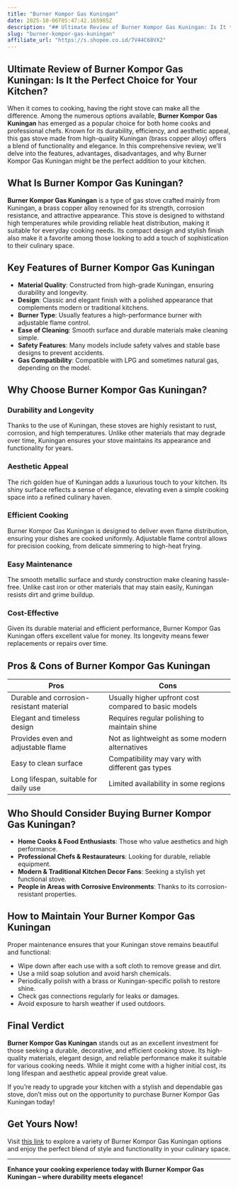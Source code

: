```yaml
---
title: "Burner Kompor Gas Kuningan"
date: 2025-10-06T05:47:42.165985Z
description: "## Ultimate Review of Burner Kompor Gas Kuningan: Is It the Perfect Choice for Your Kitchen?..."
slug: "burner-kompor-gas-kuningan"
affiliate_url: "https://s.shopee.co.id/7V44C68VX2"
---
```

## Ultimate Review of Burner Kompor Gas Kuningan: Is It the Perfect Choice for Your Kitchen?

When it comes to cooking, having the right stove can make all the difference. Among the numerous options available, **Burner Kompor Gas Kuningan** has emerged as a popular choice for both home cooks and professional chefs. Known for its durability, efficiency, and aesthetic appeal, this gas stove made from high-quality Kuningan (brass copper alloy) offers a blend of functionality and elegance. In this comprehensive review, we'll delve into the features, advantages, disadvantages, and why Burner Kompor Gas Kuningan might be the perfect addition to your kitchen.

## What Is Burner Kompor Gas Kuningan?

**Burner Kompor Gas Kuningan** is a type of gas stove crafted mainly from Kuningan, a brass copper alloy renowned for its strength, corrosion resistance, and attractive appearance. This stove is designed to withstand high temperatures while providing reliable heat distribution, making it suitable for everyday cooking needs. Its compact design and stylish finish also make it a favorite among those looking to add a touch of sophistication to their culinary space.

## Key Features of Burner Kompor Gas Kuningan

- **Material Quality**: Constructed from high-grade Kuningan, ensuring durability and longevity.
- **Design**: Classic and elegant finish with a polished appearance that complements modern or traditional kitchens.
- **Burner Type**: Usually features a high-performance burner with adjustable flame control.
- **Ease of Cleaning**: Smooth surface and durable materials make cleaning simple.
- **Safety Features**: Many models include safety valves and stable base designs to prevent accidents.
- **Gas Compatibility**: Compatible with LPG and sometimes natural gas, depending on the model.

## Why Choose Burner Kompor Gas Kuningan?

### Durability and Longevity

Thanks to the use of Kuningan, these stoves are highly resistant to rust, corrosion, and high temperatures. Unlike other materials that may degrade over time, Kuningan ensures your stove maintains its appearance and functionality for years.

### Aesthetic Appeal

The rich golden hue of Kuningan adds a luxurious touch to your kitchen. Its shiny surface reflects a sense of elegance, elevating even a simple cooking space into a refined culinary haven.

### Efficient Cooking

Burner Kompor Gas Kuningan is designed to deliver even flame distribution, ensuring your dishes are cooked uniformly. Adjustable flame control allows for precision cooking, from delicate simmering to high-heat frying.

### Easy Maintenance

The smooth metallic surface and sturdy construction make cleaning hassle-free. Unlike cast iron or other materials that may stain easily, Kuningan resists dirt and grime buildup.

### Cost-Effective

Given its durable material and efficient performance, Burner Kompor Gas Kuningan offers excellent value for money. Its longevity means fewer replacements or repairs over time.

## Pros & Cons of Burner Kompor Gas Kuningan

| **Pros** | **Cons** |
| --- | --- |
| Durable and corrosion-resistant material | Usually higher upfront cost compared to basic models |
| Elegant and timeless design | Requires regular polishing to maintain shine |
| Provides even and adjustable flame | Not as lightweight as some modern alternatives |
| Easy to clean surface | Compatibility may vary with different gas types |
| Long lifespan, suitable for daily use | Limited availability in some regions |

## Who Should Consider Buying Burner Kompor Gas Kuningan?

- **Home Cooks & Food Enthusiasts**: Those who value aesthetics and high performance.
- **Professional Chefs & Restaurateurs**: Looking for durable, reliable equipment.
- **Modern & Traditional Kitchen Decor Fans**: Seeking a stylish yet functional stove.
- **People in Areas with Corrosive Environments**: Thanks to its corrosion-resistant properties.

## How to Maintain Your Burner Kompor Gas Kuningan

Proper maintenance ensures that your Kuningan stove remains beautiful and functional:

- Wipe down after each use with a soft cloth to remove grease and dirt.
- Use a mild soap solution and avoid harsh chemicals.
- Periodically polish with a brass or Kuningan-specific polish to restore shine.
- Check gas connections regularly for leaks or damages.
- Avoid exposure to harsh weather if used outdoors.

## Final Verdict

**Burner Kompor Gas Kuningan** stands out as an excellent investment for those seeking a durable, decorative, and efficient cooking stove. Its high-quality materials, elegant design, and reliable performance make it suitable for various cooking needs. While it might come with a higher initial cost, its long lifespan and aesthetic appeal provide great value.

If you’re ready to upgrade your kitchen with a stylish and dependable gas stove, don’t miss out on the opportunity to purchase Burner Kompor Gas Kuningan today!

## Get Yours Now!

Visit [this link](https://s.shopee.co.id/7V44C68VX2) to explore a variety of Burner Kompor Gas Kuningan options and enjoy the perfect blend of style and functionality in your culinary space.

---

**Enhance your cooking experience today with Burner Kompor Gas Kuningan – where durability meets elegance!**